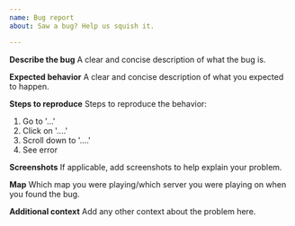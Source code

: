 ```yaml
---
name: Bug report
about: Saw a bug? Help us squish it.

---
```


**Describe the bug**
A clear and concise description of what the bug is.

**Expected behavior**
A clear and concise description of what you expected to happen.

**Steps to reproduce**
Steps to reproduce the behavior:
1. Go to '...'
2. Click on '....'
3. Scroll down to '....'
4. See error

**Screenshots**
If applicable, add screenshots to help explain your problem.

**Map**
Which map you were playing/which server you were playing on when you found the bug.

**Additional context**
Add any other context about the problem here.
